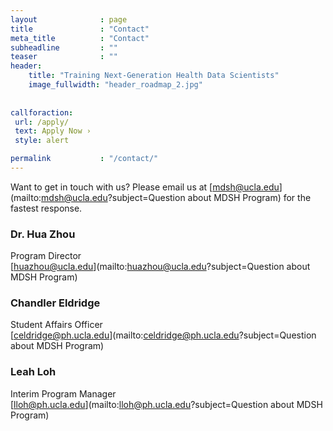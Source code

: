 ```yaml
---
layout              : page
title               : "Contact"
meta_title          : "Contact"
subheadline         : ""
teaser              : ""
header:
    title: "Training Next-Generation Health Data Scientists"
    image_fullwidth: "header_roadmap_2.jpg"
    
    
callforaction:
 url: /apply/
 text: Apply Now ›
 style: alert

permalink           : "/contact/"
---
```


Want to get in touch with us? Please email us at [mdsh@ucla.edu](mailto:mdsh@ucla.edu?subject=Question about MDSH Program) for the fastest response.


### Dr. Hua Zhou

Program Director \
[huazhou@ucla.edu](mailto:huazhou@ucla.edu?subject=Question about MDSH Program)

### Chandler Eldridge

Student Affairs Officer \
[celdridge@ph.ucla.edu](mailto:celdridge@ph.ucla.edu?subject=Question about MDSH Program)

### Leah Loh

Interim Program Manager \
[lloh@ph.ucla.edu](mailto:lloh@ph.ucla.edu?subject=Question about MDSH Program)


<!--
```{=html}
## Contact Form

<iframe width='100%' height='800px' src='https://uclahs.az1.qualtrics.com/jfe/form/SV_38aayrT90R6bIDI' style='border:5'></iframe>

```
-->
